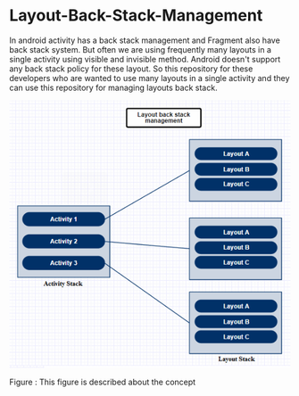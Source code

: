 # Layout-Back-Stack-Management
In android activity has a  back stack management and Fragment also have back stack system. But often we are using frequently many layouts in a single activity using visible and invisible method. Android doesn't support any back stack policy for these layout. So this repository for these developers who are wanted to use many layouts in a single activity and they can use this repository for managing layouts back stack.


![alt tag](https://github.com/aliahmedbd/Layout-Stack-Management/blob/master/layout.PNG)


Figure : This figure is described about the concept
